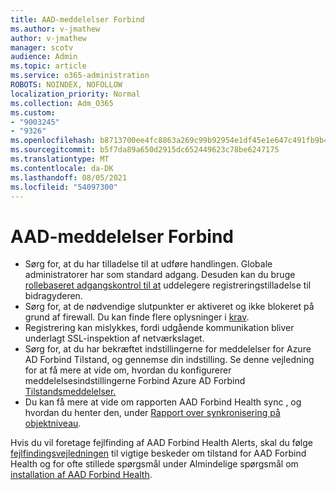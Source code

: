 ```yaml
---
title: AAD-meddelelser Forbind
ms.author: v-jmathew
author: v-jmathew
manager: scotv
audience: Admin
ms.topic: article
ms.service: o365-administration
ROBOTS: NOINDEX, NOFOLLOW
localization_priority: Normal
ms.collection: Adm_O365
ms.custom:
- "9003245"
- "9326"
ms.openlocfilehash: b8713700ee4fc8863a269c99b92954e1df45e1e647c491fb9b439ab83c49f2ff
ms.sourcegitcommit: b5f7da89a650d2915dc652449623c78be6247175
ms.translationtype: MT
ms.contentlocale: da-DK
ms.lasthandoff: 08/05/2021
ms.locfileid: "54097300"
---
```

# <a name="notification-aad-connect"></a>AAD-meddelelser Forbind

- Sørg for, at du har tilladelse til at udføre handlingen. Globale administratorer har som standard adgang. Desuden kan du bruge [rollebaseret adgangskontrol til at](https://docs.microsoft.com/azure/active-directory/connect-health/active-directory-aadconnect-health-operations) uddelegere registreringstilladelse til bidragyderen.
- Sørg for, at de nødvendige slutpunkter er aktiveret og ikke blokeret på grund af firewall. Du kan finde flere oplysninger i [krav](https://docs.microsoft.com/azure/active-directory/hybrid/how-to-connect-health-agent-install).
- Registrering kan mislykkes, fordi udgående kommunikation bliver underlagt SSL-inspektion af netværkslaget.
- Sørg for, at du har bekræftet indstillingerne for meddelelser for Azure AD Forbind Tilstand, og gennemse din indstilling. Se denne vejledning for at få mere at vide om, hvordan du konfigurerer meddelelsesindstillingerne Forbind Azure AD Forbind [Tilstandsmeddelelser.](https://docs.microsoft.com/azure/active-directory/hybrid/how-to-connect-health-operations)
- Du kan få mere at vide om rapporten AAD Forbind Health sync , og hvordan du henter den, under [Rapport over synkronisering på objektniveau](https://docs.microsoft.com/azure/active-directory/hybrid/how-to-connect-health-sync).

Hvis du vil foretage fejlfinding af AAD Forbind Health Alerts, skal du følge [fejlfindingsvejledningen](https://docs.microsoft.com/azure/active-directory/hybrid/how-to-connect-health-data-freshness) til vigtige beskeder om tilstand for AAD Forbind Health og for ofte stillede spørgsmål under Almindelige spørgsmål om [installation af AAD Forbind Health](https://docs.microsoft.com/azure/active-directory/hybrid/reference-connect-health-faq).
